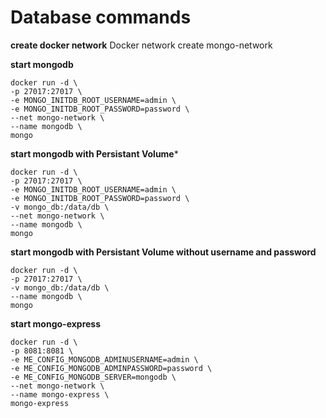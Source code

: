# Database commands
	
**create docker network**
	Docker network create mongo-network
	
**start mongodb**

	docker run -d \
	-p 27017:27017 \
	-e MONGO_INITDB_ROOT_USERNAME=admin \
	-e MONGO_INITDB_ROOT_PASSWORD=password \
	--net mongo-network \
	--name mongodb \
	mongo
	
	
**start mongodb with Persistant Volume***

	docker run -d \
	-p 27017:27017 \
	-e MONGO_INITDB_ROOT_USERNAME=admin \
	-e MONGO_INITDB_ROOT_PASSWORD=password \
	-v mongo_db:/data/db \
	--net mongo-network \
	--name mongodb \
	mongo
	
**start mongodb with Persistant Volume without username and password**

	docker run -d \
	-p 27017:27017 \
	-v mongo_db:/data/db \
	--name mongodb \
	mongo
	
**start mongo-express**

	docker run -d \
	-p 8081:8081 \
	-e ME_CONFIG_MONGODB_ADMINUSERNAME=admin \
	-e ME_CONFIG_MONGODB_ADMINPASSWORD=password \
	-e ME_CONFIG_MONGODB_SERVER=mongodb \
	--net mongo-network \
	--name mongo-express \
    mongo-express
